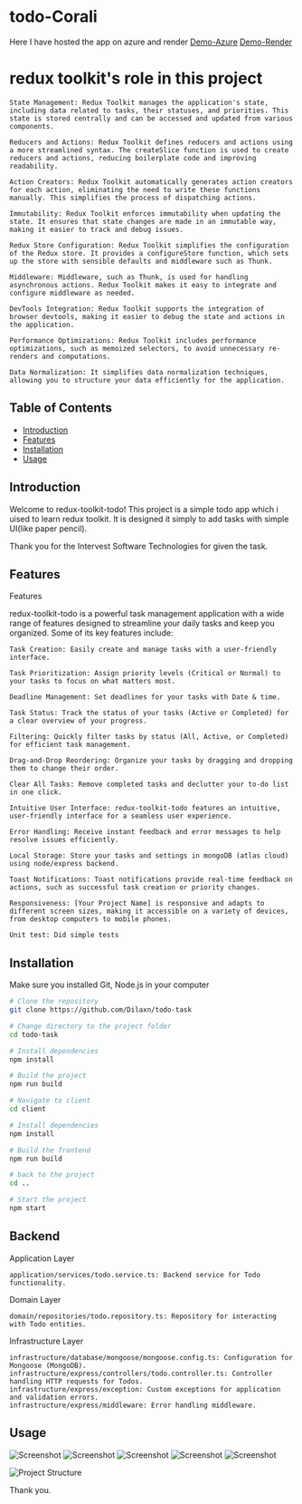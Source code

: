 # todo-Corali

Here I have hosted the app on azure and render
[Demo-Azure](http://todo-corali.azurewebsites.net/)
[Demo-Render](https://todo-task-4p5f.onrender.com/)

# redux toolkit's role in this project

    State Management: Redux Toolkit manages the application's state, including data related to tasks, their statuses, and priorities. This state is stored centrally and can be accessed and updated from various components.

    Reducers and Actions: Redux Toolkit defines reducers and actions using a more streamlined syntax. The createSlice function is used to create reducers and actions, reducing boilerplate code and improving readability.

    Action Creators: Redux Toolkit automatically generates action creators for each action, eliminating the need to write these functions manually. This simplifies the process of dispatching actions.

    Immutability: Redux Toolkit enforces immutability when updating the state. It ensures that state changes are made in an immutable way, making it easier to track and debug issues.

    Redux Store Configuration: Redux Toolkit simplifies the configuration of the Redux store. It provides a configureStore function, which sets up the store with sensible defaults and middleware such as Thunk.

    Middleware: Middleware, such as Thunk, is used for handling asynchronous actions. Redux Toolkit makes it easy to integrate and configure middleware as needed.

    DevTools Integration: Redux Toolkit supports the integration of browser devtools, making it easier to debug the state and actions in the application.

    Performance Optimizations: Redux Toolkit includes performance optimizations, such as memoized selectors, to avoid unnecessary re-renders and computations.

    Data Normalization: It simplifies data normalization techniques, allowing you to structure your data efficiently for the application.

## Table of Contents

- [Introduction](#introduction)
- [Features](#features)
- [Installation](#installation)
- [Usage](#usage)

## Introduction

Welcome to redux-toolkit-todo! This project is a simple todo app which i uised to learn redux toolkit. It is designed it simply to add tasks with simple UI(like paper pencil).

Thank you for the Intervest Software Technologies for given the task.

## Features

Features

redux-toolkit-todo is a powerful task management application with a wide range of features designed to streamline your daily tasks and keep you organized. Some of its key features include:

    Task Creation: Easily create and manage tasks with a user-friendly interface.

    Task Prioritization: Assign priority levels (Critical or Normal) to your tasks to focus on what matters most.

    Deadline Management: Set deadlines for your tasks with Date & time.

    Task Status: Track the status of your tasks (Active or Completed) for a clear overview of your progress.

    Filtering: Quickly filter tasks by status (All, Active, or Completed) for efficient task management.

    Drag-and-Drop Reordering: Organize your tasks by dragging and dropping them to change their order.

    Clear All Tasks: Remove completed tasks and declutter your to-do list in one click.

    Intuitive User Interface: redux-toolkit-todo features an intuitive, user-friendly interface for a seamless user experience.

    Error Handling: Receive instant feedback and error messages to help resolve issues efficiently.

    Local Storage: Store your tasks and settings in mongoDB (atlas cloud) using node/express backend.

    Toast Notifications: Toast notifications provide real-time feedback on actions, such as successful task creation or priority changes.

    Responsiveness: [Your Project Name] is responsive and adapts to different screen sizes, making it accessible on a variety of devices, from desktop computers to mobile phones.

    Unit test: Did simple tests

## Installation

Make sure you installed Git, Node.js in your computer

```bash
# Clone the repository
git clone https://github.com/Dilaxn/todo-task

# Change directory to the project folder
cd todo-task

# Install dependencies
npm install

# Build the project
npm run build

# Navigate to client
cd client

# Install dependencies
npm install

# Build the frontend
npm run build

# back to the project
cd ..

# Start the project
npm start
```

## Backend <a name="backend"></a>

Application Layer <a name="application-layer"></a>

    application/services/todo.service.ts: Backend service for Todo functionality.

Domain Layer <a name="domain-layer"></a>

    domain/repositories/todo.repository.ts: Repository for interacting with Todo entities.

Infrastructure Layer <a name="infrastructure-layer"></a>

    infrastructure/database/mongoose/mongoose.config.ts: Configuration for Mongoose (MongoDB).
    infrastructure/express/controllers/todo.controller.ts: Controller handling HTTP requests for Todos.
    infrastructure/express/exception: Custom exceptions for application and validation errors.
    infrastructure/express/middleware: Error handling middleware.

## Usage

![Screenshot](./client/src/assets/screenshots/Screenshot%202023-11-03%20at%2012.18.05.png)
![Screenshot](./client/src/assets/screenshots/Screen%20Shot%202023-11-03%20at%2002.30.37.png)
![Screenshot](./client/src/assets/screenshots/Screenshot%202023-11-03%20at%2011.51.45.png)
![Screenshot](./client/src/assets/screenshots/Screen%20Shot%202023-11-03%20at%2002.29.48.png)
![Screenshot](./client/src/assets/screenshots/Screenshot%202023-11-03%20at%2002.31.16.png)

![Project Structure](./client/src/assets/FS.png)

Thank you.
